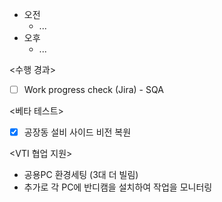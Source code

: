 - 오전
	- ...
- 오후
	- ...

<수행 경과>
- [ ] Work progress check (Jira) - SQA

<베타 테스트>
- [x] 공장동 설비 사이드 비전 복원

<VTI 협업 지원>
- 공용PC 환경세팅 (3대 더 빌림)
- 추가로 각 PC에 반디캠을 설치하여 작업을 모니터링 
